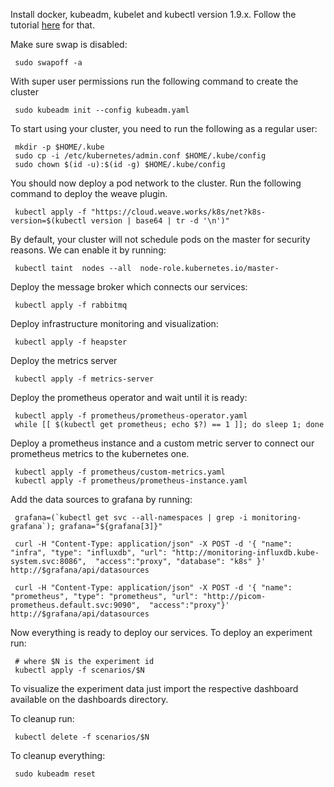 
Install docker, kubeadm, kubelet and kubectl version 1.9.x. Follow the tutorial [here](https://kubernetes.io/docs/setup/independent/install-kubeadm/) for that. 

Make sure swap is disabled:
```shell
 sudo swapoff -a
```

With super user permissions run the following command to create the cluster
```shell
 sudo kubeadm init --config kubeadm.yaml
```

To start using your cluster, you need to run the following as a regular user:
```shell
 mkdir -p $HOME/.kube
 sudo cp -i /etc/kubernetes/admin.conf $HOME/.kube/config
 sudo chown $(id -u):$(id -g) $HOME/.kube/config
```

You should now deploy a pod network to the cluster. Run the following command to deploy the weave plugin.
```shell
 kubectl apply -f "https://cloud.weave.works/k8s/net?k8s-version=$(kubectl version | base64 | tr -d '\n')"
```

By default, your cluster will not schedule pods on the master for security reasons. We can enable it by running:
```shell
 kubectl taint  nodes --all  node-role.kubernetes.io/master-
```

Deploy the message broker which connects our services:
```shell
 kubectl apply -f rabbitmq
```

Deploy infrastructure monitoring and visualization:
```shell
 kubectl apply -f heapster
```

Deploy the metrics server
```shell
 kubectl apply -f metrics-server
```

Deploy the prometheus operator and wait until it is ready:
```shell
 kubectl apply -f prometheus/prometheus-operator.yaml
 while [[ $(kubectl get prometheus; echo $?) == 1 ]]; do sleep 1; done
```

Deploy a prometheus instance and a custom metric server to connect our prometheus metrics to the kubernetes one. 
```shell
 kubectl apply -f prometheus/custom-metrics.yaml
 kubectl apply -f prometheus/prometheus-instance.yaml
```

Add the data sources to grafana by running:
```shell
 grafana=(`kubectl get svc --all-namespaces | grep -i monitoring-grafana`); grafana="${grafana[3]}"

 curl -H "Content-Type: application/json" -X POST -d '{ "name": "infra", "type": "influxdb", "url": "http://monitoring-influxdb.kube-system.svc:8086",  "access":"proxy", "database": "k8s" }' http://$grafana/api/datasources

 curl -H "Content-Type: application/json" -X POST -d '{ "name": "prometheus", "type": "prometheus", "url": "http://picom-prometheus.default.svc:9090",  "access":"proxy"}' http://$grafana/api/datasources
```

Now everything is ready to deploy our services. To deploy an experiment run:
```shell
 # where $N is the experiment id
 kubectl apply -f scenarios/$N
```

To visualize the experiment data just import the respective dashboard available on the dashboards directory.

To cleanup run:
```shell
 kubectl delete -f scenarios/$N
```

To cleanup everything:
```shell
 sudo kubeadm reset
```
